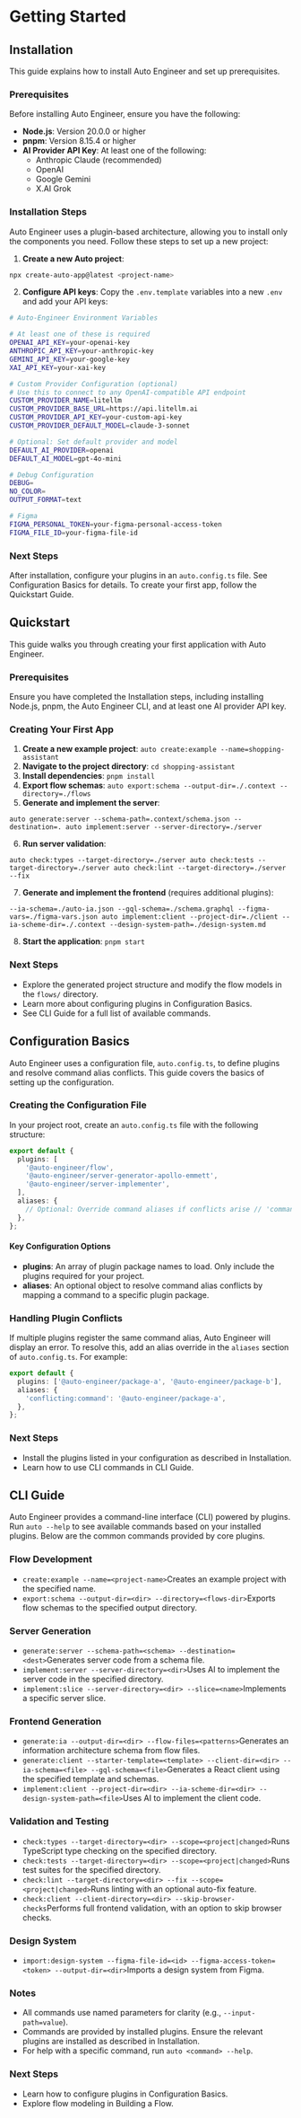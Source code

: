 # Getting Started

## Installation

This guide explains how to install Auto Engineer and set up prerequisites.

### Prerequisites

Before installing Auto Engineer, ensure you have the following:

* **Node.js**: Version 20.0.0 or higher
* **pnpm**: Version 8.15.4 or higher
* **AI Provider API Key**: At least one of the following:
  * Anthropic Claude (recommended)
  * OpenAI
  * Google Gemini
  * X.AI Grok

### Installation Steps

Auto Engineer uses a plugin-based architecture, allowing you to install only the components you need. Follow these steps to set up a new project:

1. **Create a new Auto project**:

```bash
npx create-auto-app@latest <project-name>
```

2. **Configure API keys**: Copy the `.env.template` variables into a new `.env` and add your API keys:

```bash
# Auto-Engineer Environment Variables

# At least one of these is required
OPENAI_API_KEY=your-openai-key
ANTHROPIC_API_KEY=your-anthropic-key
GEMINI_API_KEY=your-google-key
XAI_API_KEY=your-xai-key

# Custom Provider Configuration (optional)
# Use this to connect to any OpenAI-compatible API endpoint
CUSTOM_PROVIDER_NAME=litellm
CUSTOM_PROVIDER_BASE_URL=https://api.litellm.ai
CUSTOM_PROVIDER_API_KEY=your-custom-api-key
CUSTOM_PROVIDER_DEFAULT_MODEL=claude-3-sonnet

# Optional: Set default provider and model
DEFAULT_AI_PROVIDER=openai
DEFAULT_AI_MODEL=gpt-4o-mini

# Debug Configuration
DEBUG=
NO_COLOR=
OUTPUT_FORMAT=text

# Figma
FIGMA_PERSONAL_TOKEN=your-figma-personal-access-token
FIGMA_FILE_ID=your-figma-file-id
```

### Next Steps

After installation, configure your plugins in an `auto.config.ts` file. See Configuration Basics for details. To create your first app, follow the Quickstart Guide.

## Quickstart

This guide walks you through creating your first application with Auto Engineer.

### Prerequisites

Ensure you have completed the Installation steps, including installing Node.js, pnpm, the Auto Engineer CLI, and at least one AI provider API key.

### Creating Your First App

1. **Create a new example project**: `auto create:example --name=shopping-assistant`
2. **Navigate to the project directory**: `cd shopping-assistant`
3. **Install dependencies**: `pnpm install`
4. **Export flow schemas**: `auto export:schema --output-dir=./.context --directory=./flows`
5. **Generate and implement the server**:

```
auto generate:server --schema-path=.context/schema.json --destination=. auto implement:server --server-directory=./server
```

6. **Run server validation**:

```
auto check:types --target-directory=./server auto check:tests --target-directory=./server auto check:lint --target-directory=./server --fix
```

7. **Generate and implement the frontend** (requires additional plugins):

```auto
--ia-schema=./auto-ia.json --gql-schema=./schema.graphql --figma-vars=./figma-vars.json auto implement:client --project-dir=./client --ia-scheme-dir=./.context --design-system-path=./design-system.md
```

8. **Start the application**: `pnpm start`

### Next Steps

* Explore the generated project structure and modify the flow models in the `flows/` directory.
* Learn more about configuring plugins in Configuration Basics.
* See CLI Guide for a full list of available commands.

## Configuration Basics

Auto Engineer uses a configuration file, `auto.config.ts`, to define plugins and resolve command alias conflicts. This guide covers the basics of setting up the configuration.

### Creating the Configuration File

In your project root, create an `auto.config.ts` file with the following structure:

```typescript
export default {
  plugins: [
    '@auto-engineer/flow',
    '@auto-engineer/server-generator-apollo-emmett',
    '@auto-engineer/server-implementer',
  ],
  aliases: {
    // Optional: Override command aliases if conflicts arise // 'command:name': '@auto-engineer/package-name'
  },
};
```

#### Key Configuration Options

* **plugins**: An array of plugin package names to load. Only include the plugins required for your project.
* **aliases**: An optional object to resolve command alias conflicts by mapping a command to a specific plugin package.

### Handling Plugin Conflicts

If multiple plugins register the same command alias, Auto Engineer will display an error. To resolve this, add an alias override in the `aliases` section of `auto.config.ts`. For example:

```typescript
export default {
  plugins: ['@auto-engineer/package-a', '@auto-engineer/package-b'],
  aliases: {
    'conflicting:command': '@auto-engineer/package-a',
  },
};
```

### Next Steps

* Install the plugins listed in your configuration as described in Installation.
* Learn how to use CLI commands in CLI Guide.

## CLI Guide

Auto Engineer provides a command-line interface (CLI) powered by plugins. Run `auto --help` to see available commands based on your installed plugins. Below are the common commands provided by core plugins.

### Flow Development

* `create:example --name=<project-name>`Creates an example project with the specified name.
* `export:schema --output-dir=<dir> --directory=<flows-dir>`Exports flow schemas to the specified output directory.

### Server Generation

* `generate:server --schema-path=<schema> --destination=<dest>`Generates server code from a schema file.
* `implement:server --server-directory=<dir>`Uses AI to implement the server code in the specified directory.
* `implement:slice --server-directory=<dir> --slice=<name>`Implements a specific server slice.

### Frontend Generation

* `generate:ia --output-dir=<dir> --flow-files=<patterns>`Generates an information architecture schema from flow files.
* `generate:client --starter-template=<template> --client-dir=<dir> --ia-schema=<file> --gql-schema=<file>`Generates a React client using the specified template and schemas.
* `implement:client --project-dir=<dir> --ia-scheme-dir=<dir> --design-system-path=<file>`Uses AI to implement the client code.

### Validation and Testing

* `check:types --target-directory=<dir> --scope=<project|changed>`Runs TypeScript type checking on the specified directory.
* `check:tests --target-directory=<dir> --scope=<project|changed>`Runs test suites for the specified directory.
* `check:lint --target-directory=<dir> --fix --scope=<project|changed>`Runs linting with an optional auto-fix feature.
* `check:client --client-directory=<dir> --skip-browser-checks`Performs full frontend validation, with an option to skip browser checks.

### Design System

* `import:design-system --figma-file-id=<id> --figma-access-token=<token> --output-dir=<dir>`Imports a design system from Figma.

### Notes

* All commands use named parameters for clarity (e.g., `--input-path=value`).
* Commands are provided by installed plugins. Ensure the relevant plugins are installed as described in Installation.
* For help with a specific command, run `auto <command> --help`.

### Next Steps

* Learn how to configure plugins in Configuration Basics.
* Explore flow modeling in Building a Flow.
